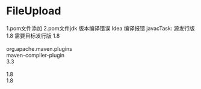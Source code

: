 # FileUpload
1.pom文件添加
2.pom文件jdk  版本编译错误 Idea 编译报错 javacTask: 源发行版 1.8 需要目标发行版 1.8  
<plugin>  
    <groupId>org.apache.maven.plugins</groupId>  
        <artifactId>maven-compiler-plugin</artifactId>  
                <version>3.3</version>  
            <configuration>  
                <source>1.8</source>  
                <target>1.8</target>  
            </configuration>  
</plugin>  